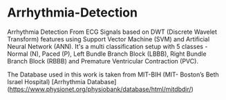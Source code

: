 # Arrhythmia-Detection

Arrhythmia Detection From ECG Signals based on DWT (Discrete Wavelet Transform) features using Support Vector Machine (SVM) and Artificial Neural Network (ANN). It's a multi classification setup with 5 classes - Normal (N), Paced (P), Left Bundle Branch Block (LBBB), Right Bundle Branch Block (RBBB) and Premature Ventricular Contraction (PVC).

The Database used in this work is taken from MIT-BIH (MIT- Boston’s Beth Israel Hospital) [Arrhythmia Database] (https://www.physionet.org/physiobank/database/html/mitdbdir/)
